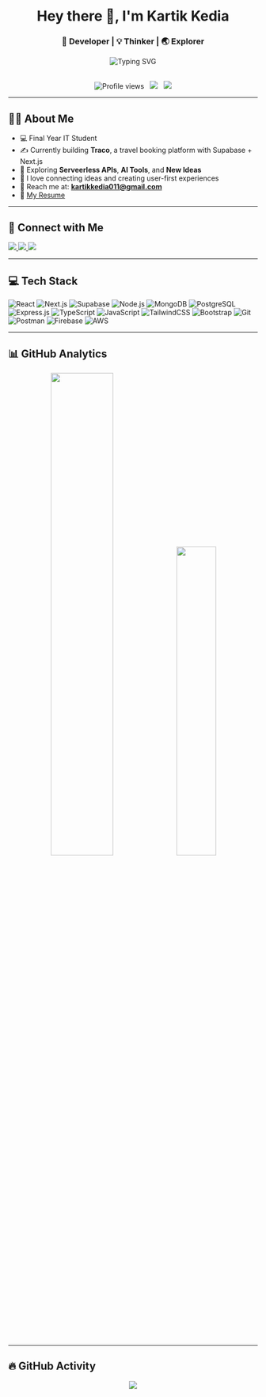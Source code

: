 <h1 align="center">Hey there 👋, I'm Kartik Kedia</h1>
<h3 align="center">🚀 Developer | 💡 Thinker | 🌏 Explorer</h3>

<div align="center" margin-left:"140px">
  <img src="https://readme-typing-svg.demolab.com?font=Fira+Code&duration=3000&pause=500&color=2F80ED&width=360&lines=FullStack(MERN)+Developer;Loves+Trying+New+Project+Ideas+%F0%9F%91%BB;Open+For+Work+%F0%9F%A4%9D+%F0%9F%A4%9D+%F0%9F%A4%9D+%F0%9F%A4%9D" alt="Typing SVG" />
</div>

<br/>

<p align="center">
  <img src="https://komarev.com/ghpvc/?username=kkedia803&label=Profile+Views&color=brightgreen" alt="Profile views"/>
  &nbsp;
  <img src="https://img.shields.io/badge/Focus-Creating%20Impact-brightgreen?style=flat-square&logo=target" />
  &nbsp;
  <img src="https://img.shields.io/github/followers/kkedia803?label=Followers&style=flat-square" />
</p>

---

## 👨‍💻 About Me

- 💻 Final Year IT Student  
- ✍️ Currently building **Traco**, a travel booking platform with Supabase + Next.js  
- 🧠 Exploring **Serveerless APIs**, **AI Tools**, and **New Ideas**
- 🧩 I love connecting ideas and creating user-first experiences
- 📨 Reach me at: **kartikkedia011@gmail.com**
- 📄 [My Resume](https://drive.google.com/file/d/1rTkKkxMlntf-jUBq6hATDpEntzISFBYJ/view)

---

## 🔗 Connect with Me

<p align="left">
  <a href="https://linkedin.com/in/kartik-kedia-491844246" target="_blank">
    <img src="https://img.shields.io/badge/LinkedIn-blue?style=for-the-badge&logo=linkedin" />
  </a>
  <a href="mailto:kartikkedia011@gmail.com">
    <img src="https://img.shields.io/badge/Gmail-D14836?style=for-the-badge&logo=gmail&logoColor=white" />
  </a>
  <a href="https://github.com/kkedia803" target="_blank">
    <img src="https://img.shields.io/badge/GitHub-100000?style=for-the-badge&logo=github&logoColor=white" />
  </a>
</p>

---

## 💻 Tech Stack

![React](https://img.shields.io/badge/-React-61DAFB?style=flat-square&logo=react&logoColor=black)
![Next.js](https://img.shields.io/badge/-Next.js-000000?style=flat-square&logo=next.js)
![Supabase](https://img.shields.io/badge/-Supabase-3ECF8E?style=flat-square&logo=supabase&logoColor=black)
![Node.js](https://img.shields.io/badge/-Node.js-339933?style=flat-square&logo=node.js)
![MongoDB](https://img.shields.io/badge/-MongoDB-4DB33D?style=flat-square&logo=mongodb)
![PostgreSQL](https://img.shields.io/badge/-PostgreSQL-336791?style=flat-square&logo=postgresql&logoColor=white)
![Express.js](https://img.shields.io/badge/-Express.js-000000?style=flat-square&logo=express&logoColor=white)
![TypeScript](https://img.shields.io/badge/-TypeScript-3178C6?style=flat-square&logo=typescript&logoColor=white)
![JavaScript](https://img.shields.io/badge/-JavaScript-F7DF1E?style=flat-square&logo=javascript&logoColor=black)
![TailwindCSS](https://img.shields.io/badge/-TailwindCSS-38B2AC?style=flat-square&logo=tailwind-css)
![Bootstrap](https://img.shields.io/badge/-Bootstrap-7952B3?style=flat-square&logo=bootstrap)
![Git](https://img.shields.io/badge/-Git-F05032?style=flat-square&logo=git&logoColor=white)
![Postman](https://img.shields.io/badge/-Postman-FF6C37?style=flat-square&logo=postman&logoColor=white)
![Firebase](https://img.shields.io/badge/-Firebase-FFCA28?style=flat-square&logo=firebase&logoColor=black)
![AWS](https://img.shields.io/badge/-AWS-232F3E?style=flat-square&logo=amazon-aws)

---

## 📊 GitHub Analytics

<p align="center">
  <img src="https://github-readme-stats.vercel.app/api?username=kkedia803&show_icons=true&theme=react" width="50%"/>
  <img src="https://github-readme-stats.vercel.app/api/top-langs/?username=kkedia803&layout=compact&theme=react" width="40%"/>
</p>

---

## 🔥 GitHub Activity

<p align="center">
  <img src="https://github-readme-streak-stats.herokuapp.com/?user=kkedia803&theme=highcontrast"/>
</p>


